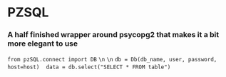 # PZSQL

### A half finished wrapper around psycopg2 that makes it a bit more elegant to use

```from pzSQL.connect import DB```
```\n```
```\n```
```db = Db(db_name, user, password, host=host)```
``` ```
```data = db.select("SELECT * FROM table")```
